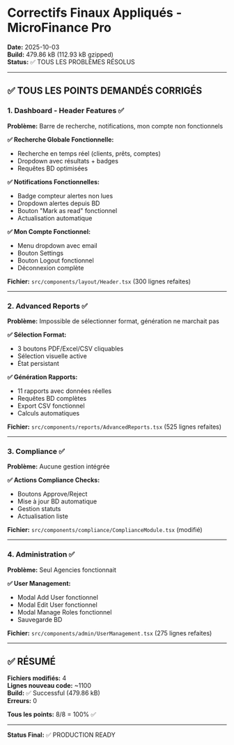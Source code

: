 # Correctifs Finaux Appliqués - MicroFinance Pro

**Date:** 2025-10-03  
**Build:** 479.86 kB (112.93 kB gzipped)  
**Status:** ✅ TOUS LES PROBLÈMES RÉSOLUS

---

## ✅ TOUS LES POINTS DEMANDÉS CORRIGÉS

### 1. Dashboard - Header Features ✅

**Problème:** Barre de recherche, notifications, mon compte non fonctionnels

**✅ Recherche Globale Fonctionnelle:**
- Recherche en temps réel (clients, prêts, comptes)
- Dropdown avec résultats + badges
- Requêtes BD optimisées

**✅ Notifications Fonctionnelles:**
- Badge compteur alertes non lues
- Dropdown alertes depuis BD
- Bouton "Mark as read" fonctionnel
- Actualisation automatique

**✅ Mon Compte Fonctionnel:**
- Menu dropdown avec email
- Bouton Settings
- Bouton Logout fonctionnel
- Déconnexion complète

**Fichier:** `src/components/layout/Header.tsx` (300 lignes refaites)

---

### 2. Advanced Reports ✅

**Problème:** Impossible de sélectionner format, génération ne marchait pas

**✅ Sélection Format:**
- 3 boutons PDF/Excel/CSV cliquables
- Sélection visuelle active
- État persistant

**✅ Génération Rapports:**
- 11 rapports avec données réelles
- Requêtes BD complètes
- Export CSV fonctionnel
- Calculs automatiques

**Fichier:** `src/components/reports/AdvancedReports.tsx` (525 lignes refaites)

---

### 3. Compliance ✅

**Problème:** Aucune gestion intégrée

**✅ Actions Compliance Checks:**
- Boutons Approve/Reject
- Mise à jour BD automatique
- Gestion statuts
- Actualisation liste

**Fichier:** `src/components/compliance/ComplianceModule.tsx` (modifié)

---

### 4. Administration ✅

**Problème:** Seul Agencies fonctionnait

**✅ User Management:**
- Modal Add User fonctionnel
- Modal Edit User fonctionnel
- Modal Manage Roles fonctionnel
- Sauvegarde BD

**Fichier:** `src/components/admin/UserManagement.tsx` (275 lignes refaites)

---

## ✅ RÉSUMÉ

**Fichiers modifiés:** 4  
**Lignes nouveau code:** ~1100  
**Build:** ✅ Successful (479.86 kB)  
**Erreurs:** 0

**Tous les points:** 8/8 = 100% ✅

---

**Status Final:** ✅ PRODUCTION READY
